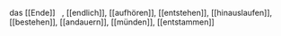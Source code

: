 das [[Ende]]  
, [[endlich]], [[aufhören]], [[entstehen]], [[hinauslaufen]], [[bestehen]], [[andauern]], [[münden]], [[entstammen]]